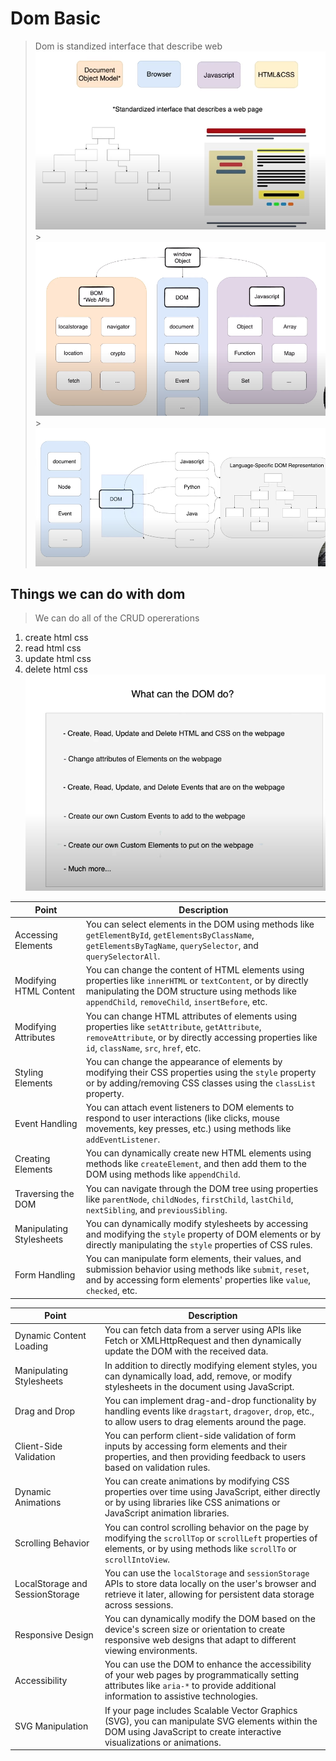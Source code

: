 # Dom Basic

> Dom is standized interface that describe web
> ![alt text](images/image.png) > ![a](<images/Screenshot 2024-04-18 223257.png>) > ![alt text](<images/Screenshot 2024-04-18 224126.png>)

## Things we can do with dom

> We can do all of the CRUD opererations

1.  create html css
2.  read html css
3.  update html css
4.  delete html css
    ![alt text](<images/Screenshot 2024-04-18 224312.png>)

| Point                    | Description                                                                                                                                                                                                         |
| ------------------------ | ------------------------------------------------------------------------------------------------------------------------------------------------------------------------------------------------------------------- |
| Accessing Elements       | You can select elements in the DOM using methods like `getElementById`, `getElementsByClassName`, `getElementsByTagName`, `querySelector`, and `querySelectorAll`.                                                  |
| Modifying HTML Content   | You can change the content of HTML elements using properties like `innerHTML` or `textContent`, or by directly manipulating the DOM structure using methods like `appendChild`, `removeChild`, `insertBefore`, etc. |
| Modifying Attributes     | You can change HTML attributes of elements using properties like `setAttribute`, `getAttribute`, `removeAttribute`, or by directly accessing properties like `id`, `className`, `src`, `href`, etc.                 |
| Styling Elements         | You can change the appearance of elements by modifying their CSS properties using the `style` property or by adding/removing CSS classes using the `classList` property.                                            |
| Event Handling           | You can attach event listeners to DOM elements to respond to user interactions (like clicks, mouse movements, key presses, etc.) using methods like `addEventListener`.                                             |
| Creating Elements        | You can dynamically create new HTML elements using methods like `createElement`, and then add them to the DOM using methods like `appendChild`.                                                                     |
| Traversing the DOM       | You can navigate through the DOM tree using properties like `parentNode`, `childNodes`, `firstChild`, `lastChild`, `nextSibling`, and `previousSibling`.                                                            |
| Manipulating Stylesheets | You can dynamically modify stylesheets by accessing and modifying the `style` property of DOM elements or by directly manipulating the `style` properties of CSS rules.                                             |
| Form Handling            | You can manipulate form elements, their values, and submission behavior using methods like `submit`, `reset`, and by accessing form elements' properties like `value`, `checked`, etc.                              |

| Point                           | Description                                                                                                                                                                          |
| ------------------------------- | ------------------------------------------------------------------------------------------------------------------------------------------------------------------------------------ |
| Dynamic Content Loading         | You can fetch data from a server using APIs like Fetch or XMLHttpRequest and then dynamically update the DOM with the received data.                                                 |
| Manipulating Stylesheets        | In addition to directly modifying element styles, you can dynamically load, add, remove, or modify stylesheets in the document using JavaScript.                                     |
| Drag and Drop                   | You can implement drag-and-drop functionality by handling events like `dragstart`, `dragover`, `drop`, etc., to allow users to drag elements around the page.                        |
| Client-Side Validation          | You can perform client-side validation of form inputs by accessing form elements and their properties, and then providing feedback to users based on validation rules.               |
| Dynamic Animations              | You can create animations by modifying CSS properties over time using JavaScript, either directly or by using libraries like CSS animations or JavaScript animation libraries.       |
| Scrolling Behavior              | You can control scrolling behavior on the page by modifying the `scrollTop` or `scrollLeft` properties of elements, or by using methods like `scrollTo` or `scrollIntoView`.         |
| LocalStorage and SessionStorage | You can use the `localStorage` and `sessionStorage` APIs to store data locally on the user's browser and retrieve it later, allowing for persistent data storage across sessions.    |
| Responsive Design               | You can dynamically modify the DOM based on the device's screen size or orientation to create responsive web designs that adapt to different viewing environments.                   |
| Accessibility                   | You can use the DOM to enhance the accessibility of your web pages by programmatically setting attributes like `aria-*` to provide additional information to assistive technologies. |
| SVG Manipulation                | If your page includes Scalable Vector Graphics (SVG), you can manipulate SVG elements within the DOM using JavaScript to create interactive visualizations or animations.            |
